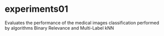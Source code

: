 experiments01
=============

Evaluates the performance of the medical images classification performed by algorithms Binary Relevance and Multi-Label kNN